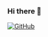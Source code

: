 ### Hi there 👋

[![GitHub](https://github-readme-stats.vercel.app/api/top-langs/?username=ryuichi1208&layout=compact)](https://github-readme-stats.vercel.app/api/top-langs/?username=ryuichi1208&layout=compact)
